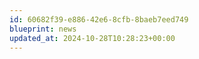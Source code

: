 ```yaml
---
id: 60682f39-e886-42e6-8cfb-8baeb7eed749
blueprint: news
updated_at: 2024-10-28T10:28:23+00:00
---
```

